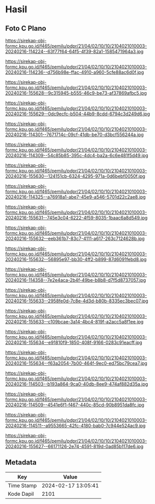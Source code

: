 # Hasil

## Foto C Plano

https://sirekap-obj-formc.kpu.go.id/f465/pemilu/pdpr/21/04/02/10/10/2104021010003-20240216-114224--63f77f64-64f5-4f39-82a1-1585471964a3.jpg

https://sirekap-obj-formc.kpu.go.id/f465/pemilu/pdpr/21/04/02/10/10/2104021010003-20240216-114236--d756b98e-ffac-4910-a960-5cfe88ac6d0f.jpg

https://sirekap-obj-formc.kpu.go.id/f465/pemilu/pdpr/21/04/02/10/10/2104021010003-20240216-155628--9c315945-b555-46c9-be73-af37869afbc5.jpg

https://sirekap-obj-formc.kpu.go.id/f465/pemilu/pdpr/21/04/02/10/10/2104021010003-20240216-155629--0dc9ecfc-b504-44b9-8cdd-6794c3d249d6.jpg

https://sirekap-obj-formc.kpu.go.id/f465/pemilu/pdpr/21/04/02/10/10/2104021010003-20240216-114301--7671714c-09cf-41db-be70-d3bcf556244a.jpg

https://sirekap-obj-formc.kpu.go.id/f465/pemilu/pdpr/21/04/02/10/10/2104021010003-20240216-114309--54c85b85-395c-4dc4-ba2a-6c6e481f5d49.jpg

https://sirekap-obj-formc.kpu.go.id/f465/pemilu/pdpr/21/04/02/10/10/2104021010003-20240216-155630--124151cb-6324-4295-971a-0d6bebf0050f.jpg

https://sirekap-obj-formc.kpu.go.id/f465/pemilu/pdpr/21/04/02/10/10/2104021010003-20240216-114325--a76918a1-abe7-45e9-a546-5701d22c2ae8.jpg

https://sirekap-obj-formc.kpu.go.id/f465/pemilu/pdpr/21/04/02/10/10/2104021010003-20240216-155631--745e3c04-6222-4f59-8035-1baac6a8d549.jpg

https://sirekap-obj-formc.kpu.go.id/f465/pemilu/pdpr/21/04/02/10/10/2104021010003-20240216-155632--eeb361b7-83c7-4111-a617-263c7124628b.jpg

https://sirekap-obj-formc.kpu.go.id/f465/pemilu/pdpr/21/04/02/10/10/2104021010003-20240216-155632--56895e97-bb30-4ff2-b899-87d6091febd8.jpg

https://sirekap-obj-formc.kpu.go.id/f465/pemilu/pdpr/21/04/02/10/10/2104021010003-20240216-114358--7e2e4aca-2b4f-49be-b8b8-d7f5d8737057.jpg

https://sirekap-obj-formc.kpu.go.id/f465/pemilu/pdpr/21/04/02/10/10/2104021010003-20240216-155633--2958fe0d-7c8e-4d3d-b80b-8335ec3bec07.jpg

https://sirekap-obj-formc.kpu.go.id/f465/pemilu/pdpr/21/04/02/10/10/2104021010003-20240216-155633--c109bcae-3a14-4bc4-819f-a2acc5a8f1ee.jpg

https://sirekap-obj-formc.kpu.go.id/f465/pemilu/pdpr/21/04/02/10/10/2104021010003-20240216-155634--e91810f9-1850-408f-9166-0283c91eacff.jpg

https://sirekap-obj-formc.kpu.go.id/f465/pemilu/pdpr/21/04/02/10/10/2104021010003-20240216-155634--f63a2054-7b00-464f-9ec0-ed75bc79cea7.jpg

https://sirekap-obj-formc.kpu.go.id/f465/pemilu/pdpr/21/04/02/10/10/2104021010003-20240216-114503--b193a864-9ca0-40db-8ee9-474af882d35a.jpg

https://sirekap-obj-formc.kpu.go.id/f465/pemilu/pdpr/21/04/02/10/10/2104021010003-20240216-114509--4541e6f1-f467-440c-85cd-90b8951da8fc.jpg

https://sirekap-obj-formc.kpu.go.id/f465/pemilu/pdpr/21/04/02/10/10/2104021010003-20240216-114511--a9553665-42fc-4180-bab0-7c944e524ac9.jpg

https://sirekap-obj-formc.kpu.go.id/f465/pemilu/pdpr/21/04/02/10/10/2104021010003-20240216-155627--66171126-2e74-4591-819d-0ad85b117de6.jpg


## Metadata

| Key        | Value               |
| ---------- | ------------------- |
| Time Stamp | 2024-02-17 13:05:41 |
| Kode Dapil | 2101                |



